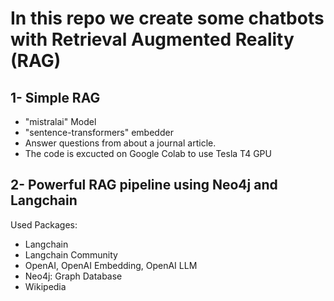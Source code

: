 # In this repo we create some chatbots with Retrieval Augmented Reality (RAG)

## 1- Simple RAG 
- "mistralai" Model
- "sentence-transformers" embedder
- Answer questions from about a journal article.
- The code is excucted on Google Colab to use Tesla T4 GPU


## 2- Powerful RAG pipeline using Neo4j and Langchain
Used Packages:
- Langchain
- Langchain Community
- OpenAI, OpenAI Embedding, OpenAI LLM
- Neo4j: Graph Database
- Wikipedia
